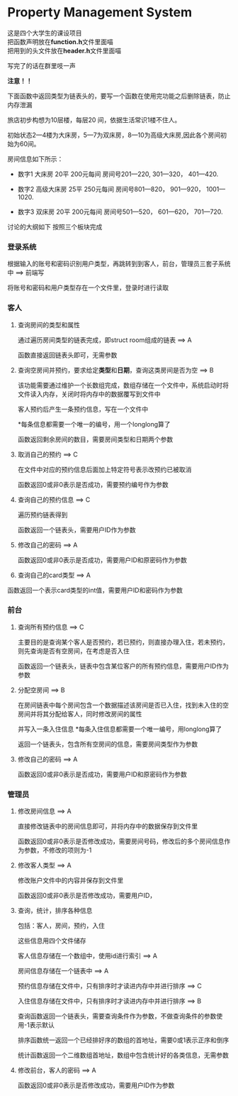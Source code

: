 # Property Management System

这是四个大学生的课设项目  
把函数声明放在**function.h**文件里面喵  
把用到的头文件放在**header.h**文件里面喵  

写完了的话在群里吱一声

**注意！！**

下面函数中返回类型为链表头的，要写一个函数在使用完功能之后删除链表，防止内存泄漏

旅店初步构想为10层楼，每层20 间，依据生活常识1楼不住人。

初始状态2—4楼为大床房，5—7为双床房，8—10为高级大床房,因此各个房间初始为60间。

房间信息如下所示：

- 数字1  大床房  20平  200元每间  房间号201—220,   301—320， 401—420.

- 数字2  高级大床房  25平  250元每间  房间号801—820， 901—920， 1001—1020.

- 数字3  双床房  20平  200元每间  房间号501—520， 601—620， 701—720.

讨论的大纲如下 按照三个板块完成

### 登录系统

根据输入的账号和密码识别用户类型，再跳转到到客人，前台，管理员三套子系统中 ==> 前端写

将账号和密码和用户类型存在一个文件里，登录时进行读取

### 客人

1. 查询房间的类型和属性

   通过遍历房间类型的链表完成，即struct room组成的链表 ==> A

   函数直接返回链表头即可，无需参数

3. 查询空房间并预约，要求给定**类型**和**日期**，查询这类房间是否为空 ==> B
   
   该功能需要通过维护一个长数组完成，数组存储在一个文件中，系统启动时将文件读入内存，关闭时将内存中的数据覆写到文件中
  
   客人预约后产生一条预约信息，写在一个文件中

   *每条信息都需要一个唯一的编号，用一个longlong算了

   函数返回剩余房间的数目，需要房间类型和日期两个参数
   
5. 取消自己的预约 ==> C

   在文件中对应的预约信息后面加上特定符号表示改预约已被取消
   
   函数返回0或非0表示是否成功，需要预约编号作为参数

7. 查询自己的预约信息 ==> C

   遍历预约链表得到

   函数返回一个链表头，需要用户ID作为参数
   
9. 修改自己的密码 ==> A

   函数返回0或非0表示是否成功，需要用户ID和原密码作为参数
   
11. 查询自己的card类型 ==> A

   函数返回一个表示card类型的int值，需要用户ID和密码作为参数
   
### 前台

1. 查询所有预约信息 ==> C

   主要目的是查询某个客人是否预约，若已预约，则直接办理入住，若未预约，则先查询是否有空房间，在考虑是否入住

   函数返回一个链表头，链表中包含某位客户的所有预约信息，需要用户ID作为参数
   
3. 分配空房间 ==> B

   在房间链表中每个房间包含一个数据描述该房间是否已入住，找到未入住的空房间并将其分配给客人，同时修改房间的属性

   并写入一条入住信息
   *每条入住信息都需要一个唯一编号，用longlong算了

   返回一个链表头，包含所有空房间的信息，需要房间类型作为参数
   
5. 修改自己的密码 ==> A

   函数返回0或非0表示是否成功，需要用户ID和原密码作为参数

### 管理员

1. 修改房间信息 ==> A

   直接修改链表中的房间信息即可，并将内存中的数据保存到文件里

   函数返回0或非0表示是否修改成功，需要房间号码，修改后的多个房间信息作为参数，不修改的项则为-1

3. 修改客人类型 ==> A

   修改账户文件中的内容并保存到文件里

   函数返回0或非0表示是否修改成功，需要用户ID，

4. 查询，统计，排序各种信息

   包括：客人，房间，预约，入住

   这些信息用四个文件储存
    
   客人信息存储在一个数组中，使用id进行索引 ==> A

   房间信息存储在一个链表中 ==> A

   预约信息存储在文件中，只有排序时才读进内存中并进行排序 ==> C
    
   入住信息存储在文件中，只有排序时才读进内存中并进行排序 ==> B

   查询函数返回一个链表头，需要查询条件作为参数，不做查询条件的参数使用-1表示默认

   排序函数统一返回一个已经排好序的数组的首地址，需要0或1表示正序和倒序

   统计函数返回一个二维数组首地址，数组中包含统计好的各类信息，无需参数
   
6. 修改前台，客人的密码 ==> A

   函数返回0或非0表示是否修改成功，需要用户ID作为参数
